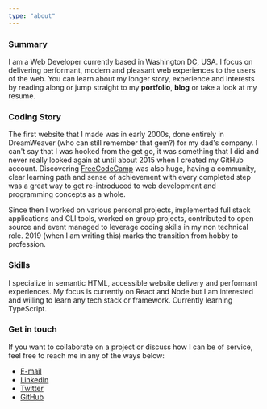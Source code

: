 ```yaml
---
type: "about"
---
```


### Summary

I am a Web Developer currently based in Washington DC, USA. I focus on delivering performant, modern and pleasant web experiences to the users of the web. You can learn about my longer story, experience and interests by reading along or jump straight to my **portfolio**, **blog** or take a look at my resume.

### Coding Story

The first website that I made was in early 2000s, done entirely in DreamWeaver (who can still remember that gem?) for my dad's company. I can't say that I was hooked from the get go, it was something that I did and never really looked again at until about 2015 when I created my GitHub account. Discovering [FreeCodeCamp](https://www.freecodecamp.org) was also huge, having a community, clear learning path and sense of achievement with every completed step was a great way to get re-introduced to web development and programming concepts as a whole.

Since then I worked on various personal projects, implemented full stack applications and CLI tools, worked on group projects, contributed to open source and event managed to leverage coding skills in my non technical role. 2019 (when I am writing this) marks the transition from hobby to profession.

### Skills

I specialize in semantic HTML, accessible website delivery and performant experiences. My focus is currently on React and Node but I am interested and willing to learn any tech stack or framework. Currently learning TypeScript.

### Get in touch

If you want to collaborate on a project or discuss how I can be of service, feel free to reach me in any of the ways below:

- [E-mail](mailto:vaidotasp@gmail.com)
- [LinkedIn](https://www.linkedin.com/in/vaidotas-piekus/)
- [Twitter](https://twitter.com/vaidotaspi)
- [GitHub](https://github.com/vaidotasp)
